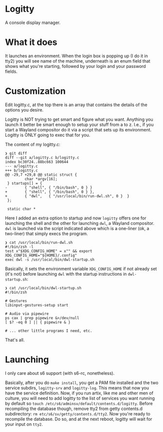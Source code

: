 # Logitty

A console display manager.

# What it does

It launches an environment. When the login box is popping up (I do it in tty2) you will see name of the machine, underneath is an enum field that shows what you're starting, followed by your login and your password fields.

# Customization

Edit logitty.c, at the top there is an array that contains the details of the options you desire. 

Logitty is NOT trying to get smart and figure what you want. Anything you launch it better be smart enough to setup your stuff from a to z. I.e., if you start a Wayland compositor do it via a script that sets up its environment. Logitty is ONLY going to exec that for you.

The content of my logitty.c:

    ❯ git diff
    diff --git a/logitty.c b/logitty.c
    index bc30f24..88bc663 100644
    --- a/logitty.c
    +++ b/logitty.c
    @@ -29,7 +29,8 @@ static struct {
             char *argv[16];
     } startups[] = {
    -        { "shell", { "/bin/bash", 0 } }
    +        { "shell", { "/bin/bash", 0 } },
    +        { "dwl",   { "/usr/local/bin/run-dwl.sh", 0 }  }
     };

     static char *

Here I added an extra option to startup and now ```logitty``` offers one for launching the shell and the other for launching ```dwl```, a Wayland compositor. ```dwl``` is launched via the script indicated above which is a one-liner (ok, a two-liner) that simply execs the program.

    ❯ cat /usr/local/bin/run-dwl.sh
    #!/bin/zsh -l
    test x"$XDG_CONFIG_HOME" = x"" && export XDG_CONFIG_HOME="${HOME}/.config"
    exec dwl -s /usr/local/bin/dwl-startup.sh

Basically, it sets the environment variable ```XDG_CONFIG_HOME``` if not already set (it's not) before launching ```dwl``` with the startup instructions in ```dwl-startup.sh```:

    ❯ cat /usr/local/bin/dwl-startup.sh
    #!/bin/zsh

    # Gestures
    libinput-gestures-setup start

    # Audio via pipewire
    ps cax | grep pipewire &>/dev/null
    [ $? -eq 0 ] || { pipewire & }

    # ... other little programs I need, etc.

That's all.

# Launching

I only care about s6 support (with s6-rc, nonetheless).

Basically, after you do `make install`, you get a PAM file installed and the two service subdirs, `logitty-srv` and `logitty-log`. This means that now you have the service definition. Now, if you run artix, like me and other men of culture, you will need to add logitty to the list of services you want running by default so `touch /etc/s6/adminsv/default/contents.d/logitty`. Before recompiling the database though, remove tty2 from getty contents.d subdirectory: `rm etc/s6/sv/getty/contents.d/tty2`. Now you're ready to recompile the database. Do so, and at the next reboot, logitty will wait for your input on `tty2`.
